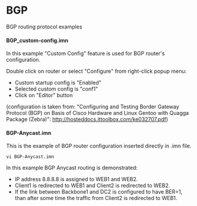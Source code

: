 # BGP
BGP routing protocol examples

#### BGP_custom-config.imn
In this example "Custom Config" feature is used for BGP router's configuration.

Double click on router or select "Configure" from right-click popup menu:
- Custom startup config is "Enabled"
- Selected custom config is "conf1"
- Click on "Editor" button

(configuration is taken from: "Configuring and Testing Border Gateway
Protocol (BGP) on Basis of Cisco Hardware and Linux Gentoo with Quagga
Package (Zebra)": http://hosteddocs.ittoolbox.com/ke032707.pdf)

#### BGP-Anycast.imn
This is the example of BGP router configuration inserted directly in .imn file.
```
vi BGP-Anycast.imn
```
In this example BGP Anycast routing is demonstrated:
- IP address 8.8.8.8 is assigned to WEB1 and WEB2. 
- Client1 is redirected to WEB1 and Client2 is redirected to WEB2.
- If the link between Backbone1 and DC2 is configured to have BER=1, than after some time the traffic from Client2 is redirected to WEB1.

